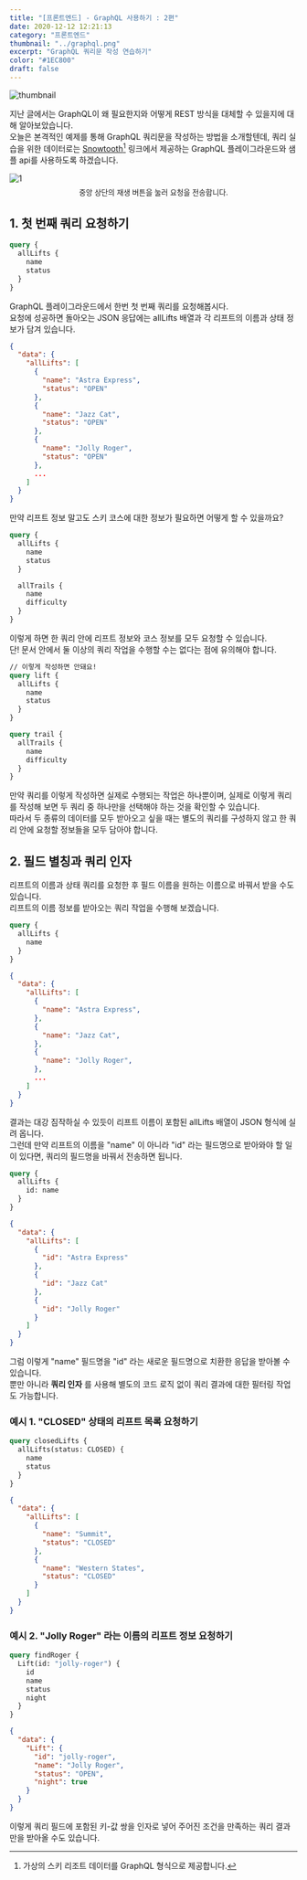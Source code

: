 ```yaml
---
title: "[프론트엔드] - GraphQL 사용하기 : 2편"
date: 2020-12-12 12:21:13
category: "프론트엔드"
thumbnail: "../graphql.png"
excerpt: "GraphQL 쿼리문 작성 연습하기"
color: "#1EC800"
draft: false
---
```


![thumbnail](../graphql.png)

지난 글에서는 GraphQL이 왜 필요한지와 어떻게 REST 방식을 대체할 수 있을지에 대해 알아보았습니다.  
오늘은 본격적인 예제를 통해 GraphQL 쿼리문을 작성하는 방법을 소개할텐데, 쿼리 실습을 위한 데이터로는 [Snowtooth](http://snowtooth.herokuapp.com)[^1] 링크에서 제공하는 GraphQL 플레이그라운드와 샘플 api를 사용하도록 하겠습니다.

![1](1.png)

<div style = "font-size : 0.8rem; text-align: center; margin-top: -0.5rem; margin-bottom: 1rem;">중앙 상단의 재생 버튼을 눌러 요청을 전송합니다.</div>

## 1. 첫 번째 쿼리 요청하기

```graphql
query {
  allLifts {
    name
    status
  }
}
```

GraphQL 플레이그라운드에서 한번 첫 번째 쿼리를 요청해봅시다.  
요청에 성공하면 돌아오는 JSON 응답에는 allLifts 배열과 각 리프트의 이름과 상태 정보가 담겨 있습니다.

```json
{
  "data": {
    "allLifts": [
      {
        "name": "Astra Express",
        "status": "OPEN"
      },
      {
        "name": "Jazz Cat",
        "status": "OPEN"
      },
      {
        "name": "Jolly Roger",
        "status": "OPEN"
      },
      ...
    ]
  }
}
```

만약 리프트 정보 말고도 스키 코스에 대한 정보가 필요하면 어떻게 할 수 있을까요?

```graphql
query {
  allLifts {
    name
    status
  }

  allTrails {
    name
    difficulty
  }
}
```

이렇게 하면 한 쿼리 안에 리프트 정보와 코스 정보를 모두 요청할 수 있습니다.  
단! 문서 안에서 둘 이상의 쿼리 작업을 수행할 수는 없다는 점에 유의해야 합니다.

```graphql
// 이렇게 작성하면 안돼요!
query lift {
  allLifts {
    name
    status
  }
}

query trail {
  allTrails {
    name
    difficulty
  }
}
```

만약 쿼리를 이렇게 작성하면 실제로 수행되는 작업은 하나뿐이며, 실제로 이렇게 쿼리를 작성해 보면 두 쿼리 중 하나만을 선택해야 하는 것을 확인할 수 있습니다.  
따라서 두 종류의 데이터를 모두 받아오고 싶을 때는 별도의 쿼리를 구성하지 않고 한 쿼리 안에 요청할 정보들을 모두 담아야 합니다.

## 2. 필드 별칭과 쿼리 인자

리프트의 이름과 상태 쿼리를 요청한 후 필드 이름을 원하는 이름으로 바꿔서 받을 수도 있습니다.  
리프트의 이름 정보를 받아오는 쿼리 작업을 수행해 보겠습니다.

```graphql
query {
  allLifts {
    name
  }
}
```

```json
{
  "data": {
    "allLifts": [
      {
        "name": "Astra Express",
      },
      {
        "name": "Jazz Cat",
      },
      {
        "name": "Jolly Roger",
      },
      ...
    ]
  }
}
```

결과는 대강 짐작하실 수 있듯이 리프트 이름이 포함된 allLifts 배열이 JSON 형식에 실려 옵니다.  
그런데 만약 리프트의 이름을 "name" 이 아니라 "id" 라는 필드명으로 받아와야 할 일이 있다면, 쿼리의 필드명을 바꿔서 전송하면 됩니다.

```graphql
query {
  allLifts {
    id: name
  }
}
```

```json
{
  "data": {
    "allLifts": [
      {
        "id": "Astra Express"
      },
      {
        "id": "Jazz Cat"
      },
      {
        "id": "Jolly Roger"
      }
    ]
  }
}
```

그럼 이렇게 "name" 필드명을 "id" 라는 새로운 필드명으로 치환한 응답을 받아볼 수 있습니다.  
뿐만 아니라 **쿼리 인자** 를 사용해 별도의 코드 로직 없이 쿼리 결과에 대한 필터링 작업도 가능합니다.

### 예시 1. "CLOSED" 상태의 리프트 목록 요청하기

```graphql
query closedLifts {
  allLifts(status: CLOSED) {
    name
    status
  }
}
```

```json
{
  "data": {
    "allLifts": [
      {
        "name": "Summit",
        "status": "CLOSED"
      },
      {
        "name": "Western States",
        "status": "CLOSED"
      }
    ]
  }
}
```

### 예시 2. "Jolly Roger" 라는 이름의 리프트 정보 요청하기

```graphql
query findRoger {
  Lift(id: "jolly-roger") {
    id
    name
    status
    night
  }
}
```

```json
{
  "data": {
    "Lift": {
      "id": "jolly-roger",
      "name": "Jolly Roger",
      "status": "OPEN",
      "night": true
    }
  }
}
```

이렇게 쿼리 필드에 포함된 키-값 쌍을 인자로 넣어 주어진 조건을 만족하는 쿼리 결과만을 받아올 수도 있습니다.

[^1]: 가상의 스키 리조트 데이터를 GraphQL 형식으로 제공합니다.
